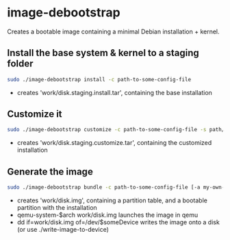 image-debootstrap
=================

Creates a bootable image containing a minimal Debian installation + kernel.


Install the base system & kernel to a staging folder
----------------------------------------------------
```bash
sudo ./image-debootstrap install -c path-to-some-config-file
```
- creates 'work/disk.staging.install.tar', containing the base installation


Customize it
------------
```bash
sudo ./image-debootstrap customize -c path-to-some-config-file -s path/to/my-customization-scripts [-a my-own-disk.staging.tar]
```
- creates 'work/disk.staging.customize.tar', containing the customized installation

Generate the image
------------------
```bash
sudo ./image-debootstrap bundle -c path-to-some-config-file [-a my-own-disk.staging.tar]
```
- creates 'work/disk.img', containing a partition table, and a bootable partition with the installation
- qemu-system-$arch work/disk.img launches the image in qemu
- dd if=work/disk.img of=/dev/$someDevice writes the image onto a disk (or use ./write-image-to-device)

